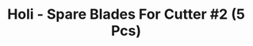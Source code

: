 ---
layout: product
title: "Holi - Spare Blades For Cutter #2 (5 Pcs)"
price: "TBA" 
desc: "N/A"
img_path: "/assets/img/HO363.webp"
brand: "N/A"
available: false
special_offer: false
new: false
soon: false
cat: "070000"
subcat: "0N/A"
subsubcat: "0N/A"
sifra: "HO363"
popular: false
spec: false
---